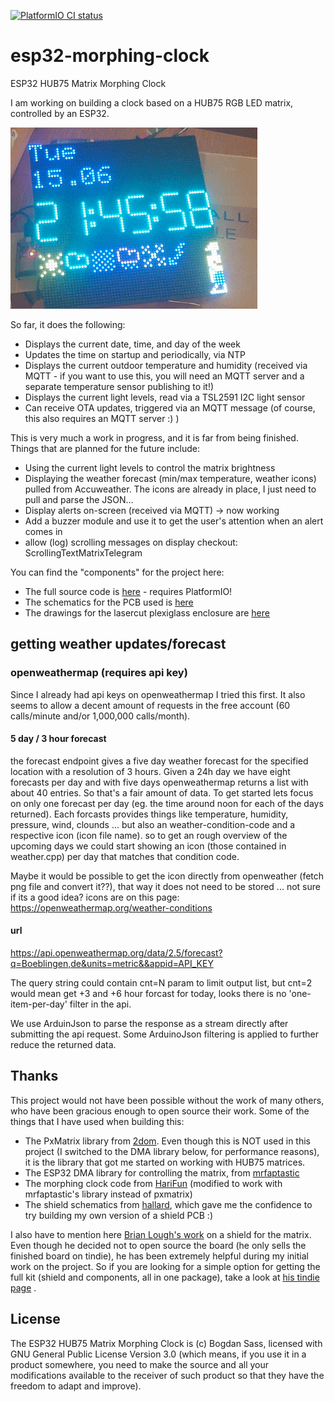 [![PlatformIO CI status](https://github.com/lefty01/esp32-morphing-clock/actions/workflows/platformio-ci.yml/badge.svg)](https://github.com/lefty01/esp32-morphing-clock/actions/workflows/platformio-ci.yml)


# esp32-morphing-clock
ESP32 HUB75 Matrix Morphing Clock

I am working on building a clock based on a HUB75 RGB LED matrix, controlled by an ESP32.

![Photo](photos/ezgif-1-0e1fa2565b34.gif)

So far, it does the following:
* Displays the current date, time, and day of the week
* Updates the time on startup and periodically, via NTP
* Displays the current outdoor temperature and humidity (received via MQTT - if you want to use this, you will need an MQTT server and a separate temperature sensor publishing to it!)
* Displays the current light levels, read via a TSL2591 I2C light sensor
* Can receive OTA updates, triggered via an MQTT message (of course, this also requires an MQTT server :) )

This is very much a work in progress, and it is far from being finished. Things that are planned for the future include:
* Using the current light levels to control the matrix brightness
* Displaying the weather forecast (min/max temperature, weather icons) pulled from Accuweather. The icons are already in place, I just need to pull and parse the JSON...
* Display alerts on-screen (received via MQTT) -> now working
* Add a buzzer module and use it to get the user's attention when an alert comes in
* allow (log) scrolling messages on display
  checkout: ScrollingTextMatrixTelegram

You can find the "components" for the project here:
* The full source code is [here](code/)  - requires PlatformIO!
* The schematics for the PCB used is [here](pcb/)
* The drawings for the lasercut plexiglass enclosure are [here](case/)

## getting weather updates/forecast
### openweathermap (requires api key)
Since I already had api keys on openweathermap I tried this first. It also seems to allow a decent amount of requests in the free account (60 calls/minute and/or 1,000,000 calls/month).

#### 5 day / 3 hour forecast

the forecast endpoint gives a five day weather forecast for the specified location with a resolution of 3 hours. Given a 24h day we have eight forecasts per day and with five days openweathermap returns a list with about 40 entries. So that's a fair amount of data. To get started lets focus on only one forecast per day (eg. the time around noon for each of the days returned). Each forcasts provides things like temperature, humidity, pressure, wind, clounds ... but also an weather-condition-code and a respective icon (icon file name). so to get an rough overview of the upcoming days we could start showing an icon (those contained in weather.cpp) per day that matches that condition code.

Maybe it would be possible to get the icon directly from openweather (fetch png file and convert it??), that way it does not need to be stored ... not sure if its a good idea? icons are on this page: https://openweathermap.org/weather-conditions




#### url

https://api.openweathermap.org/data/2.5/forecast?q=Boeblingen,de&units=metric&&appid=API_KEY

The query string could contain cnt=N param to limit output list, but cnt=2 would mean get +3 and +6 hour forcast for today, looks there is no 'one-item-per-day' filter in the api.

We use ArduinJson to parse the response as a stream directly after submitting the api request. Some ArduinoJson filtering is applied to further reduce the returned data.





## Thanks

This project would not have been possible without the work of many others, who have been gracious enough to open source their work. Some of the things that I have used when building this:
* The PxMatrix library from [2dom](https://github.com/2dom/PxMatrix). Even though this is NOT used in this project (I switched to the DMA library below, for performance reasons), it is the library that got me started on working with HUB75 matrices.
* The ESP32 DMA library for controlling the matrix, from [mrfaptastic](https://github.com/mrfaptastic/ESP32-HUB75-MatrixPanel-I2S-DMA)
* The morphing clock code from [HariFun](https://www.instructables.com/Morphing-Digital-Clock/) (modified to work with mrfaptastic's library instead of pxmatrix)
* The shield schematics from [hallard](https://github.com/hallard/WeMos-Matrix-Shield-DMA), which gave me the confidence to try building my own version of a shield PCB :)

I also have to mention here [Brian Lough's work](https://www.tindie.com/products/brianlough/esp32-i2s-matrix-shield/) on a shield for the matrix. Even though he decided not to open source the board (he only sells the finished board on tindie), he has been extremely helpful during my initial work on the project. So if you are looking for a simple option for getting the full kit (shield and components, all in one package), take a look at [his tindie page](https://www.tindie.com/products/brianlough/esp32-matrix-shield-mini-32/) .

## License

The ESP32 HUB75 Matrix Morphing Clock is (c) Bogdan Sass, licensed with GNU General Public License Version 3.0 (which means, if you use it in a product somewhere, you need to make the source and all your modifications available to the receiver of such product so that they have the freedom to adapt and improve).
